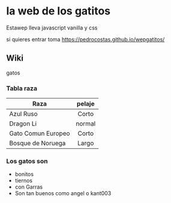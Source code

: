# la web de los gatitos

Estawep lleva javascript vanilla y css

si quieres entrar toma 
https://pedrocostas.github.io/wepgatitos/


## Wiki
<a src="https://es.wikipedia.org/wiki/Felis_silvestris_catus"> gatos</a>

### Tabla raza

|Raza | pelaje |
|--------|:----------:|
|Azul Ruso|Corto|
|Dragon Li|normal|
|Gato Comun Europeo|Corto|
|Bosque de Noruega |Largo|

### Los gatos son
- bonitos
- tiernos
- con Garras
- Son tan buenos como angel o kant003